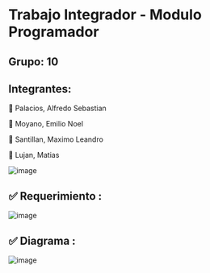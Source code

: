 # Trabajo Integrador - Modulo Programador

## Grupo: 10

## Integrantes:
:large_blue_circle: Palacios, Alfredo Sebastian

:large_blue_circle: Moyano, Emilio Noel

:large_blue_circle: Santillan, Maximo Leandro 

:large_blue_circle: Lujan, Matias


![image](https://user-images.githubusercontent.com/108839742/197265291-4a853bcb-b537-4520-8887-46224868c9d0.png)

## :white_check_mark: Requerimiento : 

![image](https://user-images.githubusercontent.com/108839742/197265692-87659178-12c4-4a05-8114-04aaa6c45e86.png)

## :white_check_mark: Diagrama :
![image](https://user-images.githubusercontent.com/108839742/197265798-dc1b06dc-d776-479e-a2f3-8f75327c9cc8.png)
